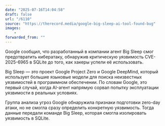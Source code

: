 ```yaml
---
date: "2025-07-16T14:04:58"
draft: false
url: "/6110"
source: "https://therecord.media/google-big-sleep-ai-tool-found-bug"
images:
    -
forwarded_from: ""
---
```


Google сообщил, что разработанный в компании агент Big Sleep смог предотвратить кибератаку, обнаружив критическую уязвимость CVE-2025-6965 в SQLite до того, как хакеры успели её использовать.

Big Sleep — это проект Google Project Zero и Google DeepMind, который использует большие языковые модели для поиска неизвестных уязвимостей в программном обеспечении. По словам Google, это первый случай, когда AI-агент напрямую сорвал попытку эксплуатации уязвимости в реальных условиях.

Группа анализа угроз Google обнаружила признаки подготовки zero-day атаки, но не смогла сразу определить конкретную уязвимость. Тогда данные передали команде Big Sleep, которая смогла изолировать уязвимость в SQLite.
